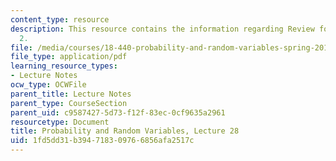 ```yaml
---
content_type: resource
description: This resource contains the information regarding Review for Midterm Exam
  2.
file: /media/courses/18-440-probability-and-random-variables-spring-2014/1fd5dd31b394718309766856afa2517c_MIT18_440S14_Lecture28.pdf
file_type: application/pdf
learning_resource_types:
- Lecture Notes
ocw_type: OCWFile
parent_title: Lecture Notes
parent_type: CourseSection
parent_uid: c9587427-5d73-f12f-83ec-0cf9635a2961
resourcetype: Document
title: Probability and Random Variables, Lecture 28
uid: 1fd5dd31-b394-7183-0976-6856afa2517c
---
```

